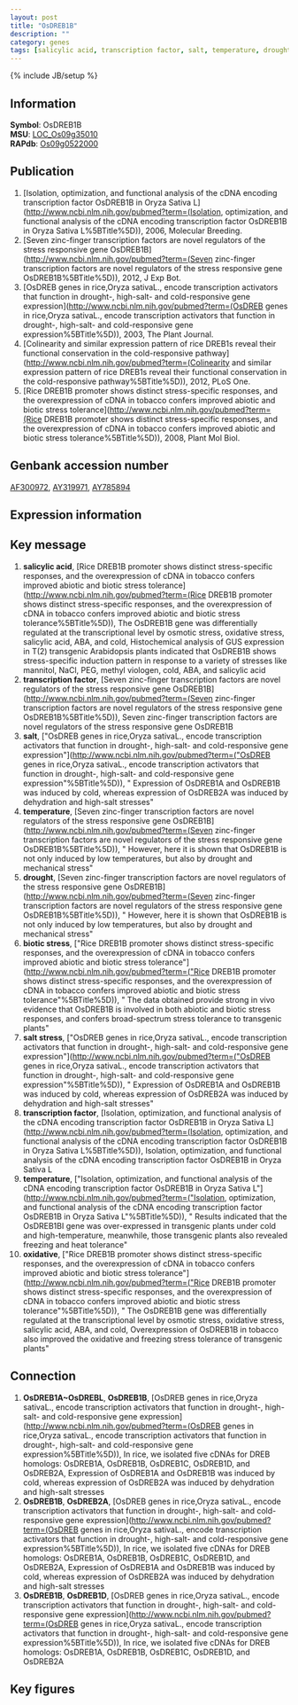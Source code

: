 ```yaml
---
layout: post
title: "OsDREB1B"
description: ""
category: genes
tags: [salicylic acid, transcription factor, salt, temperature, drought, biotic stress, salt stress, oxidative]
---
```

{% include JB/setup %}

## Information
__Symbol__: OsDREB1B  
__MSU__: [LOC_Os09g35010](http://rice.plantbiology.msu.edu/cgi-bin/ORF_infopage.cgi?orf=LOC_Os09g35010)  
__RAPdb__: [Os09g0522000](http://rapdb.dna.affrc.go.jp/viewer/gbrowse_details/irgsp1?name=Os09g0522000)  

## Publication
1. [Isolation, optimization, and functional analysis of the cDNA encoding transcription factor OsDREB1B in Oryza Sativa L](http://www.ncbi.nlm.nih.gov/pubmed?term=(Isolation, optimization, and functional analysis of the cDNA encoding transcription factor OsDREB1B in Oryza Sativa L%5BTitle%5D)), 2006, Molecular Breeding.
2. [Seven zinc-finger transcription factors are novel regulators of the stress responsive gene OsDREB1B](http://www.ncbi.nlm.nih.gov/pubmed?term=(Seven zinc-finger transcription factors are novel regulators of the stress responsive gene OsDREB1B%5BTitle%5D)), 2012, J Exp Bot.
3. [OsDREB genes in rice,Oryza sativaL., encode transcription activators that function in drought-, high-salt- and cold-responsive gene expression](http://www.ncbi.nlm.nih.gov/pubmed?term=(OsDREB genes in rice,Oryza sativaL., encode transcription activators that function in drought-, high-salt- and cold-responsive gene expression%5BTitle%5D)), 2003, The Plant Journal.
4. [Colinearity and similar expression pattern of rice DREB1s reveal their functional conservation in the cold-responsive pathway](http://www.ncbi.nlm.nih.gov/pubmed?term=(Colinearity and similar expression pattern of rice DREB1s reveal their functional conservation in the cold-responsive pathway%5BTitle%5D)), 2012, PLoS One.
5. [Rice DREB1B promoter shows distinct stress-specific responses, and the overexpression of cDNA in tobacco confers improved abiotic and biotic stress tolerance](http://www.ncbi.nlm.nih.gov/pubmed?term=(Rice DREB1B promoter shows distinct stress-specific responses, and the overexpression of cDNA in tobacco confers improved abiotic and biotic stress tolerance%5BTitle%5D)), 2008, Plant Mol Biol.

## Genbank accession number
[AF300972](http://www.ncbi.nlm.nih.gov/nuccore/AF300972), [AY319971](http://www.ncbi.nlm.nih.gov/nuccore/AY319971), [AY785894](http://www.ncbi.nlm.nih.gov/nuccore/AY785894)

## Expression information

## Key message
1. __salicylic acid__, [Rice DREB1B promoter shows distinct stress-specific responses, and the overexpression of cDNA in tobacco confers improved abiotic and biotic stress tolerance](http://www.ncbi.nlm.nih.gov/pubmed?term=(Rice DREB1B promoter shows distinct stress-specific responses, and the overexpression of cDNA in tobacco confers improved abiotic and biotic stress tolerance%5BTitle%5D)),  The OsDREB1B gene was differentially regulated at the transcriptional level by osmotic stress, oxidative stress, salicylic acid, ABA, and cold, Histochemical analysis of GUS expression in T(2) transgenic Arabidopsis plants indicated that OsDREB1B shows stress-specific induction pattern in response to a variety of stresses like mannitol, NaCl, PEG, methyl viologen, cold, ABA, and salicylic acid
2. __transcription factor__, [Seven zinc-finger transcription factors are novel regulators of the stress responsive gene OsDREB1B](http://www.ncbi.nlm.nih.gov/pubmed?term=(Seven zinc-finger transcription factors are novel regulators of the stress responsive gene OsDREB1B%5BTitle%5D)), Seven zinc-finger transcription factors are novel regulators of the stress responsive gene OsDREB1B
3. __salt__, ["OsDREB genes in rice,Oryza sativaL., encode transcription activators that function in drought-, high-salt- and cold-responsive gene expression"](http://www.ncbi.nlm.nih.gov/pubmed?term=("OsDREB genes in rice,Oryza sativaL., encode transcription activators that function in drought-, high-salt- and cold-responsive gene expression"%5BTitle%5D)), " Expression of OsDREB1A and OsDREB1B was induced by cold, whereas expression of OsDREB2A was induced by dehydration and high-salt stresses"
4. __temperature__, [Seven zinc-finger transcription factors are novel regulators of the stress responsive gene OsDREB1B](http://www.ncbi.nlm.nih.gov/pubmed?term=(Seven zinc-finger transcription factors are novel regulators of the stress responsive gene OsDREB1B%5BTitle%5D)), " However, here it is shown that OsDREB1B is not only induced by low temperatures, but also by drought and mechanical stress"
5. __drought__, [Seven zinc-finger transcription factors are novel regulators of the stress responsive gene OsDREB1B](http://www.ncbi.nlm.nih.gov/pubmed?term=(Seven zinc-finger transcription factors are novel regulators of the stress responsive gene OsDREB1B%5BTitle%5D)), " However, here it is shown that OsDREB1B is not only induced by low temperatures, but also by drought and mechanical stress"
6. __biotic stress__, ["Rice DREB1B promoter shows distinct stress-specific responses, and the overexpression of cDNA in tobacco confers improved abiotic and biotic stress tolerance"](http://www.ncbi.nlm.nih.gov/pubmed?term=("Rice DREB1B promoter shows distinct stress-specific responses, and the overexpression of cDNA in tobacco confers improved abiotic and biotic stress tolerance"%5BTitle%5D)), " The data obtained provide strong in vivo evidence that OsDREB1B is involved in both abiotic and biotic stress responses, and confers broad-spectrum stress tolerance to transgenic plants"
7. __salt stress__, ["OsDREB genes in rice,Oryza sativaL., encode transcription activators that function in drought-, high-salt- and cold-responsive gene expression"](http://www.ncbi.nlm.nih.gov/pubmed?term=("OsDREB genes in rice,Oryza sativaL., encode transcription activators that function in drought-, high-salt- and cold-responsive gene expression"%5BTitle%5D)), " Expression of OsDREB1A and OsDREB1B was induced by cold, whereas expression of OsDREB2A was induced by dehydration and high-salt stresses"
8. __transcription factor__, [Isolation, optimization, and functional analysis of the cDNA encoding transcription factor OsDREB1B in Oryza Sativa L](http://www.ncbi.nlm.nih.gov/pubmed?term=(Isolation, optimization, and functional analysis of the cDNA encoding transcription factor OsDREB1B in Oryza Sativa L%5BTitle%5D)), Isolation, optimization, and functional analysis of the cDNA encoding transcription factor OsDREB1B in Oryza Sativa L
9. __temperature__, ["Isolation, optimization, and functional analysis of the cDNA encoding transcription factor OsDREB1B in Oryza Sativa L"](http://www.ncbi.nlm.nih.gov/pubmed?term=("Isolation, optimization, and functional analysis of the cDNA encoding transcription factor OsDREB1B in Oryza Sativa L"%5BTitle%5D)), " Results indicated that the OsDREB1BI gene was over-expressed in transgenic plants under cold and high-temperature, meanwhile, those transgenic plants also revealed freezing and heat tolerance"
10. __oxidative__, ["Rice DREB1B promoter shows distinct stress-specific responses, and the overexpression of cDNA in tobacco confers improved abiotic and biotic stress tolerance"](http://www.ncbi.nlm.nih.gov/pubmed?term=("Rice DREB1B promoter shows distinct stress-specific responses, and the overexpression of cDNA in tobacco confers improved abiotic and biotic stress tolerance"%5BTitle%5D)), " The OsDREB1B gene was differentially regulated at the transcriptional level by osmotic stress, oxidative stress, salicylic acid, ABA, and cold, Overexpression of OsDREB1B in tobacco also improved the oxidative and freezing stress tolerance of transgenic plants"

## Connection
1. __OsDREB1A~OsDREBL__, __OsDREB1B__, [OsDREB genes in rice,Oryza sativaL., encode transcription activators that function in drought-, high-salt- and cold-responsive gene expression](http://www.ncbi.nlm.nih.gov/pubmed?term=(OsDREB genes in rice,Oryza sativaL., encode transcription activators that function in drought-, high-salt- and cold-responsive gene expression%5BTitle%5D)),  In rice, we isolated five cDNAs for DREB homologs: OsDREB1A, OsDREB1B, OsDREB1C, OsDREB1D, and OsDREB2A, Expression of OsDREB1A and OsDREB1B was induced by cold, whereas expression of OsDREB2A was induced by dehydration and high-salt stresses
2. __OsDREB1B__, __OsDREB2A__, [OsDREB genes in rice,Oryza sativaL., encode transcription activators that function in drought-, high-salt- and cold-responsive gene expression](http://www.ncbi.nlm.nih.gov/pubmed?term=(OsDREB genes in rice,Oryza sativaL., encode transcription activators that function in drought-, high-salt- and cold-responsive gene expression%5BTitle%5D)),  In rice, we isolated five cDNAs for DREB homologs: OsDREB1A, OsDREB1B, OsDREB1C, OsDREB1D, and OsDREB2A, Expression of OsDREB1A and OsDREB1B was induced by cold, whereas expression of OsDREB2A was induced by dehydration and high-salt stresses
3. __OsDREB1B__, __OsDREB1D__, [OsDREB genes in rice,Oryza sativaL., encode transcription activators that function in drought-, high-salt- and cold-responsive gene expression](http://www.ncbi.nlm.nih.gov/pubmed?term=(OsDREB genes in rice,Oryza sativaL., encode transcription activators that function in drought-, high-salt- and cold-responsive gene expression%5BTitle%5D)),  In rice, we isolated five cDNAs for DREB homologs: OsDREB1A, OsDREB1B, OsDREB1C, OsDREB1D, and OsDREB2A

## Key figures


